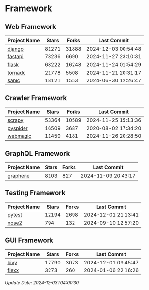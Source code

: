 # Framework

## Web Framework
| Project Name | Stars | Forks | Last Commit |
| ------------ | ----- | ----- | ----------- |
| [django](https://github.com/django/django) | 81271 | 31888 | 2024-12-03 00:54:48 |
| [fastapi](https://github.com/fastapi/fastapi) | 78236 | 6690 | 2024-11-27 23:10:31 |
| [flask](https://github.com/pallets/flask) | 68222 | 16248 | 2024-11-24 01:54:29 |
| [tornado](https://github.com/tornadoweb/tornado) | 21778 | 5508 | 2024-11-21 20:31:17 |
| [sanic](https://github.com/sanic-org/sanic) | 18121 | 1553 | 2024-06-30 12:26:47 |

## Crawler Framework
| Project Name | Stars | Forks | Last Commit |
| ------------ | ----- | ----- | ----------- |
| [scrapy](https://github.com/scrapy/scrapy) | 53364 | 10589 | 2024-11-25 15:13:36 |
| [pyspider](https://github.com/binux/pyspider) | 16509 | 3687 | 2020-08-02 17:34:20 |
| [webmagic](https://github.com/code4craft/webmagic) | 11450 | 4181 | 2024-11-26 20:28:50 |

## GraphQL Framework
| Project Name | Stars | Forks | Last Commit |
| ------------ | ----- | ----- | ----------- |
| [graphene](https://github.com/graphql-python/graphene) | 8103 | 827 | 2024-11-09 20:43:17 |

## Testing Framework
| Project Name | Stars | Forks | Last Commit |
| ------------ | ----- | ----- | ----------- |
| [pytest](https://github.com/pytest-dev/pytest) | 12194 | 2698 | 2024-12-01 21:13:41 |
| [nose2](https://github.com/nose-devs/nose2) | 794 | 132 | 2024-09-10 12:57:20 |

## GUI Framework
| Project Name | Stars | Forks | Last Commit |
| ------------ | ----- | ----- | ----------- |
| [kivy](https://github.com/kivy/kivy) | 17790 | 3073 | 2024-12-01 09:45:47 |
| [flexx](https://github.com/flexxui/flexx) | 3273 | 260 | 2024-01-06 22:16:26 |

*Update Date: 2024-12-03T04:00:30*